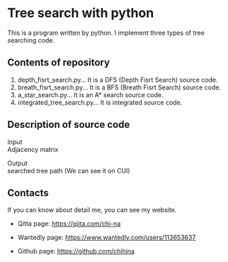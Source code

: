 # Tree search with python 
This is a program written by python.
I implement three types of tree searching code. 

## Contents of repository
1. depth_fisrt_search.py... It is a DFS (Depth Fisrt Search) source code.
2. breath_fisrt_search.py... It is a BFS (Breath Fisrt Search) source code.
3. a_star_search.py... It is an A* search source code.
4. integrated_tree_search.py... It is integrated source code. 

## Description of source code
Input  
Adjacency matrix  

Output  
searched tree path (We can see it on CUI) 

## Contacts
If you can know about detail me, you can see my website.

- Qitta page: https://qiita.com/chi-na  

- Wantedly page: https://www.wantedly.com/users/113653637  

- Github page: https://github.com/chihina
